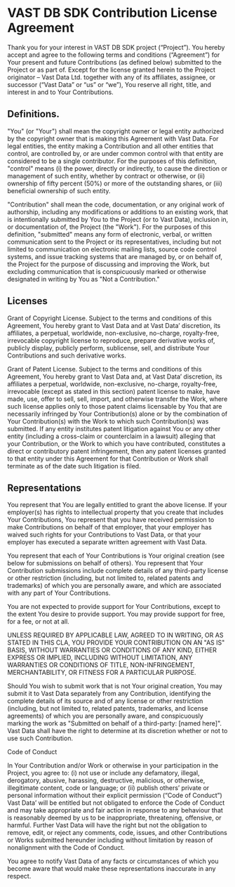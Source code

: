 # VAST DB SDK Contribution License Agreement

Thank you for your interest in VAST DB SDK project (“Project”). You hereby accept and agree to the following terms and conditions (“Agreement”) for Your present and future Contributions (as defined below) submitted to the Project or as part of. Except for the license granted herein to the Project originator – Vast Data Ltd. together with any of its affiliates, assignee, or successor (“Vast Data” or “us” or “we”), You reserve all right, title, and interest in and to Your Contributions.

## Definitions.

"You" (or "Your") shall mean the copyright owner or legal entity authorized by the copyright owner that is making this Agreement with Vast Data. For legal entities, the entity making a Contribution and all other entities that control, are controlled by, or are under common control with that entity are considered to be a single contributor. For the purposes of this definition, "control" means (i) the power, directly or indirectly, to cause the direction or management of such entity, whether by contract or otherwise, or (ii) ownership of fifty percent (50%) or more of the outstanding shares, or (iii) beneficial ownership of such entity.

"Contribution" shall mean the code, documentation, or any original work of authorship, including any modifications or additions to an existing work, that is intentionally submitted by You to the Project (or to Vast Data), inclusion in, or documentation of, the Project (the "Work"). For the purposes of this definition, "submitted" means any form of electronic, verbal, or written communication sent to the Project or its representatives, including but not limited to communication on electronic mailing lists, source code control systems, and issue tracking systems that are managed by, or on behalf of, the Project for the purpose of discussing and improving the Work, but excluding communication that is conspicuously marked or otherwise designated in writing by You as "Not a Contribution."

## Licenses

Grant of Copyright License. Subject to the terms and conditions of this Agreement, You hereby grant to Vast Data and at Vast Data’ discretion, its affiliates, a perpetual, worldwide, non-exclusive, no-charge, royalty-free, irrevocable copyright license to reproduce, prepare derivative works of, publicly display, publicly perform, sublicense, sell, and distribute Your Contributions and such derivative works.

Grant of Patent License. Subject to the terms and conditions of this Agreement, You hereby grant to Vast Data and, at Vast Data’ discretion, its affiliates a perpetual, worldwide, non-exclusive, no-charge, royalty-free, irrevocable (except as stated in this section) patent license to make, have made, use, offer to sell, sell, import, and otherwise transfer the Work, where such license applies only to those patent claims licensable by You that are necessarily infringed by Your Contribution(s) alone or by the combination of Your Contribution(s) with the Work to which such Contribution(s) was submitted. If any entity institutes patent litigation against You or any other entity (including a cross-claim or counterclaim in a lawsuit) alleging that your Contribution, or the Work to which you have contributed, constitutes a direct or contributory patent infringement, then any patent licenses granted to that entity under this Agreement for that Contribution or Work shall terminate as of the date such litigation is filed.

## Representations

You represent that You are legally entitled to grant the above license. If your employer(s) has rights to intellectual property that you create that includes Your Contributions, You represent that you have received permission to make Contributions on behalf of that employer, that your employer has waived such rights for your Contributions to Vast Data, or that your employer has executed a separate written agreement with Vast Data.

You represent that each of Your Contributions is Your original creation (see below for submissions on behalf of others). You represent that Your Contribution submissions include complete details of any third-party license or other restriction (including, but not limited to, related patents and trademarks) of which you are personally aware, and which are associated with any part of Your Contributions.

You are not expected to provide support for Your Contributions, except to the extent You desire to provide support. You may provide support for free, for a fee, or not at all. 

UNLESS REQUIRED BY APPLICABLE LAW, AGREED TO IN WRITING, OR AS STATED IN THIS CLA, YOU PROVIDE YOUR CONTRIBUTION ON AN "AS IS" BASIS, WITHOUT WARRANTIES OR CONDITIONS OF ANY KIND, EITHER EXPRESS OR IMPLIED, INCLUDING WITHOUT LIMITATION, ANY WARRANTIES OR CONDITIONS OF TITLE, NON-INFRINGEMENT, MERCHANTABILITY, OR FITNESS FOR A PARTICULAR PURPOSE.

Should You wish to submit work that is not Your original creation, You may submit it to Vast Data separately from any Contribution, identifying the complete details of its source and of any license or other restriction (including, but not limited to, related patents, trademarks, and license agreements) of which you are personally aware, and conspicuously marking the work as "Submitted on behalf of a third-party: [named here]". Vast Data shall have the right to determine at its discretion whether or not to use such Contribution.

Code of Conduct

In Your Contribution and/or Work or otherwise in your participation in the Project, you agree to: (i) not use or include any defamatory, illegal, derogatory, abusive, harassing, destructive, malicious, or otherwise, illegitimate content, code or language; or (ii) publish others’ private or personal information without their explicit permission (“Code of Conduct”) Vast Data’ will be entitled but not obligated to enforce the Code of Conduct and may take appropriate and fair action in response to any behaviour that is reasonably deemed by us to be inappropriate, threatening, offensive, or harmful. Further Vast Data will have the right but not the obligation to remove, edit, or reject any comments, code, issues, and other Contributions or Works submitted hereunder including without limitation by reason of nonalignment with the Code of Conduct. 

You agree to notify Vast Data of any facts or circumstances of which you become aware that would make these representations inaccurate in any respect.
